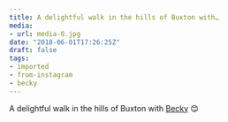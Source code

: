 ```yaml
---
title: A delightful walk in the hills of Buxton with…
media:
- url: media-0.jpg
date: "2018-06-01T17:26:25Z"
draft: false
tags:
- imported
- from-instagram
- becky
---
```

A delightful walk in the hills of Buxton with [Becky](/tags/becky) 😊
